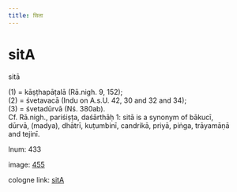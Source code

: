 ```yaml
---
title: सिता
---
```


# sitA

sitā  <div n="P" />(1) = kāṣṭhapāṭalā (Rā.nigh. 9, 152); <div n="P" />(2) = śvetavacā (Indu on A.s.U. 42, 30 and 32 and 34); <div n="P" />(3) = śvetadūrvā (Nś. 380ab). <div n="P" />Cf. Rā.nigh., pariśiṣṭa, daśārthāḥ 1: sitā is a synonym of bākucī, <div n="lb" />dūrvā, (madya), dhātrī, kuṭumbinī, candrikā, priyā, piṅga, trāyamāṇā <div n="lb" />and tejinī.

lnum: 433

image: [455](https://www.sanskrit-lexicon.uni-koeln.de/scans/csl-apidev/servepdf.php?dict=snp&page=455)

cologne link: [sitA](https://sanskrit-lexicon.uni-koeln.de/scans/csl-apidev/getword.php?dict=snp&key=sitA)

